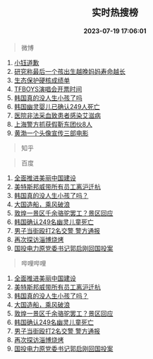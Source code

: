 <div align="center"><h2>实时热搜榜</h2><h4>2023-07-19 17:06:01</h4></div>

> 微博  

1. [小钰道歉](https://s.weibo.com/weibo?q=%23%E5%B0%8F%E9%92%B0%E9%81%93%E6%AD%89%23&t=31&band_rank=1&Refer=top)<br />
2. [研究称最后一个孩出生越晚妈妈寿命越长](https://s.weibo.com/weibo?q=%23%E7%A0%94%E7%A9%B6%E7%A7%B0%E6%9C%80%E5%90%8E%E4%B8%80%E4%B8%AA%E5%AD%A9%E5%87%BA%E7%94%9F%E8%B6%8A%E6%99%9A%E5%A6%88%E5%A6%88%E5%AF%BF%E5%91%BD%E8%B6%8A%E9%95%BF%23&t=31&band_rank=2&Refer=top)<br />
3. [生态保护硬核成绩单](https://s.weibo.com/weibo?q=%23%E7%94%9F%E6%80%81%E4%BF%9D%E6%8A%A4%E7%A1%AC%E6%A0%B8%E6%88%90%E7%BB%A9%E5%8D%95%23&t=31&band_rank=3&Refer=top)<br />
4. [TFBOYS演唱会开票时间](https://s.weibo.com/weibo?q=%23TFBOYS%E6%BC%94%E5%94%B1%E4%BC%9A%E5%BC%80%E7%A5%A8%E6%97%B6%E9%97%B4%23&t=31&band_rank=4&Refer=top)<br />
5. [韩国真的没人生小孩了吗](https://s.weibo.com/weibo?q=%23%E9%9F%A9%E5%9B%BD%E7%9C%9F%E7%9A%84%E6%B2%A1%E4%BA%BA%E7%94%9F%E5%B0%8F%E5%AD%A9%E4%BA%86%E5%90%97%23&t=31&band_rank=5&Refer=top)<br />
6. [韩国幽灵婴儿已确认249人死亡](https://s.weibo.com/weibo?q=%23%E9%9F%A9%E5%9B%BD%E5%B9%BD%E7%81%B5%E5%A9%B4%E5%84%BF%E5%B7%B2%E7%A1%AE%E8%AE%A4249%E4%BA%BA%E6%AD%BB%E4%BA%A1%23&t=31&band_rank=6&Refer=top)<br />
7. [医院非法采血致患者感染艾滋病](https://s.weibo.com/weibo?q=%23%E5%8C%BB%E9%99%A2%E9%9D%9E%E6%B3%95%E9%87%87%E8%A1%80%E8%87%B4%E6%82%A3%E8%80%85%E6%84%9F%E6%9F%93%E8%89%BE%E6%BB%8B%E7%97%85%23&t=31&band_rank=7&Refer=top)<br />
8. [上海警方抓获假靳东团伙8人](https://s.weibo.com/weibo?q=%23%E4%B8%8A%E6%B5%B7%E8%AD%A6%E6%96%B9%E6%8A%93%E8%8E%B7%E5%81%87%E9%9D%B3%E4%B8%9C%E5%9B%A2%E4%BC%998%E4%BA%BA%23&t=31&band_rank=8&Refer=top)<br />
9. [黄渤一个头像宣传三部电影](https://s.weibo.com/weibo?q=%23%E9%BB%84%E6%B8%A4%E4%B8%80%E4%B8%AA%E5%A4%B4%E5%83%8F%E5%AE%A3%E4%BC%A0%E4%B8%89%E9%83%A8%E7%94%B5%E5%BD%B1%23&t=31&band_rank=9&Refer=top)<br />

> 知乎  


> 百度  

1. [全面推进美丽中国建设](https://www.baidu.com/s?wd=%E5%85%A8%E9%9D%A2%E6%8E%A8%E8%BF%9B%E7%BE%8E%E4%B8%BD%E4%B8%AD%E5%9B%BD%E5%BB%BA%E8%AE%BE&sa=fyb_news&rsv_dl=fyb_news)<br />
2. [美特斯邦威带所有员工离沪迁杭](https://www.baidu.com/s?wd=%E7%BE%8E%E7%89%B9%E6%96%AF%E9%82%A6%E5%A8%81%E5%B8%A6%E6%89%80%E6%9C%89%E5%91%98%E5%B7%A5%E7%A6%BB%E6%B2%AA%E8%BF%81%E6%9D%AD&sa=fyb_news&rsv_dl=fyb_news)<br />
3. [韩国真的没人生小孩了吗？](https://www.baidu.com/s?wd=%E9%9F%A9%E5%9B%BD%E7%9C%9F%E7%9A%84%E6%B2%A1%E4%BA%BA%E7%94%9F%E5%B0%8F%E5%AD%A9%E4%BA%86%E5%90%97%EF%BC%9F&sa=fyb_news&rsv_dl=fyb_news)<br />
4. [大国造船，乘风破浪](https://www.baidu.com/s?wd=%E5%A4%A7%E5%9B%BD%E9%80%A0%E8%88%B9%EF%BC%8C%E4%B9%98%E9%A3%8E%E7%A0%B4%E6%B5%AA&sa=fyb_news&rsv_dl=fyb_news)<br />
5. [敦煌一景区千余骆驼罢工？景区回应](https://www.baidu.com/s?wd=%E6%95%A6%E7%85%8C%E4%B8%80%E6%99%AF%E5%8C%BA%E5%8D%83%E4%BD%99%E9%AA%86%E9%A9%BC%E7%BD%A2%E5%B7%A5%EF%BC%9F%E6%99%AF%E5%8C%BA%E5%9B%9E%E5%BA%94&sa=fyb_news&rsv_dl=fyb_news)<br />
6. [韩国确认249名幽灵儿童死亡](https://www.baidu.com/s?wd=%E9%9F%A9%E5%9B%BD%E7%A1%AE%E8%AE%A4249%E5%90%8D%E5%B9%BD%E7%81%B5%E5%84%BF%E7%AB%A5%E6%AD%BB%E4%BA%A1&sa=fyb_news&rsv_dl=fyb_news)<br />
7. [男子当街殴打2名交警 警方通报](https://www.baidu.com/s?wd=%E7%94%B7%E5%AD%90%E5%BD%93%E8%A1%97%E6%AE%B4%E6%89%932%E5%90%8D%E4%BA%A4%E8%AD%A6+%E8%AD%A6%E6%96%B9%E9%80%9A%E6%8A%A5&sa=fyb_news&rsv_dl=fyb_news)<br />
8. [再次探访淄博烧烤](https://www.baidu.com/s?wd=%E5%86%8D%E6%AC%A1%E6%8E%A2%E8%AE%BF%E6%B7%84%E5%8D%9A%E7%83%A7%E7%83%A4&sa=fyb_news&rsv_dl=fyb_news)<br />
9. [国投电力原党委书记郭启刚回国投案](https://www.baidu.com/s?wd=%E5%9B%BD%E6%8A%95%E7%94%B5%E5%8A%9B%E5%8E%9F%E5%85%9A%E5%A7%94%E4%B9%A6%E8%AE%B0%E9%83%AD%E5%90%AF%E5%88%9A%E5%9B%9E%E5%9B%BD%E6%8A%95%E6%A1%88&sa=fyb_news&rsv_dl=fyb_news)<br />

> 哔哩哔哩  

1. [全面推进美丽中国建设](https://www.baidu.com/s?wd=%E5%85%A8%E9%9D%A2%E6%8E%A8%E8%BF%9B%E7%BE%8E%E4%B8%BD%E4%B8%AD%E5%9B%BD%E5%BB%BA%E8%AE%BE&sa=fyb_news&rsv_dl=fyb_news)<br />
2. [美特斯邦威带所有员工离沪迁杭](https://www.baidu.com/s?wd=%E7%BE%8E%E7%89%B9%E6%96%AF%E9%82%A6%E5%A8%81%E5%B8%A6%E6%89%80%E6%9C%89%E5%91%98%E5%B7%A5%E7%A6%BB%E6%B2%AA%E8%BF%81%E6%9D%AD&sa=fyb_news&rsv_dl=fyb_news)<br />
3. [韩国真的没人生小孩了吗？](https://www.baidu.com/s?wd=%E9%9F%A9%E5%9B%BD%E7%9C%9F%E7%9A%84%E6%B2%A1%E4%BA%BA%E7%94%9F%E5%B0%8F%E5%AD%A9%E4%BA%86%E5%90%97%EF%BC%9F&sa=fyb_news&rsv_dl=fyb_news)<br />
4. [大国造船，乘风破浪](https://www.baidu.com/s?wd=%E5%A4%A7%E5%9B%BD%E9%80%A0%E8%88%B9%EF%BC%8C%E4%B9%98%E9%A3%8E%E7%A0%B4%E6%B5%AA&sa=fyb_news&rsv_dl=fyb_news)<br />
5. [敦煌一景区千余骆驼罢工？景区回应](https://www.baidu.com/s?wd=%E6%95%A6%E7%85%8C%E4%B8%80%E6%99%AF%E5%8C%BA%E5%8D%83%E4%BD%99%E9%AA%86%E9%A9%BC%E7%BD%A2%E5%B7%A5%EF%BC%9F%E6%99%AF%E5%8C%BA%E5%9B%9E%E5%BA%94&sa=fyb_news&rsv_dl=fyb_news)<br />
6. [韩国确认249名幽灵儿童死亡](https://www.baidu.com/s?wd=%E9%9F%A9%E5%9B%BD%E7%A1%AE%E8%AE%A4249%E5%90%8D%E5%B9%BD%E7%81%B5%E5%84%BF%E7%AB%A5%E6%AD%BB%E4%BA%A1&sa=fyb_news&rsv_dl=fyb_news)<br />
7. [男子当街殴打2名交警 警方通报](https://www.baidu.com/s?wd=%E7%94%B7%E5%AD%90%E5%BD%93%E8%A1%97%E6%AE%B4%E6%89%932%E5%90%8D%E4%BA%A4%E8%AD%A6+%E8%AD%A6%E6%96%B9%E9%80%9A%E6%8A%A5&sa=fyb_news&rsv_dl=fyb_news)<br />
8. [再次探访淄博烧烤](https://www.baidu.com/s?wd=%E5%86%8D%E6%AC%A1%E6%8E%A2%E8%AE%BF%E6%B7%84%E5%8D%9A%E7%83%A7%E7%83%A4&sa=fyb_news&rsv_dl=fyb_news)<br />
9. [国投电力原党委书记郭启刚回国投案](https://www.baidu.com/s?wd=%E5%9B%BD%E6%8A%95%E7%94%B5%E5%8A%9B%E5%8E%9F%E5%85%9A%E5%A7%94%E4%B9%A6%E8%AE%B0%E9%83%AD%E5%90%AF%E5%88%9A%E5%9B%9E%E5%9B%BD%E6%8A%95%E6%A1%88&sa=fyb_news&rsv_dl=fyb_news)<br />
